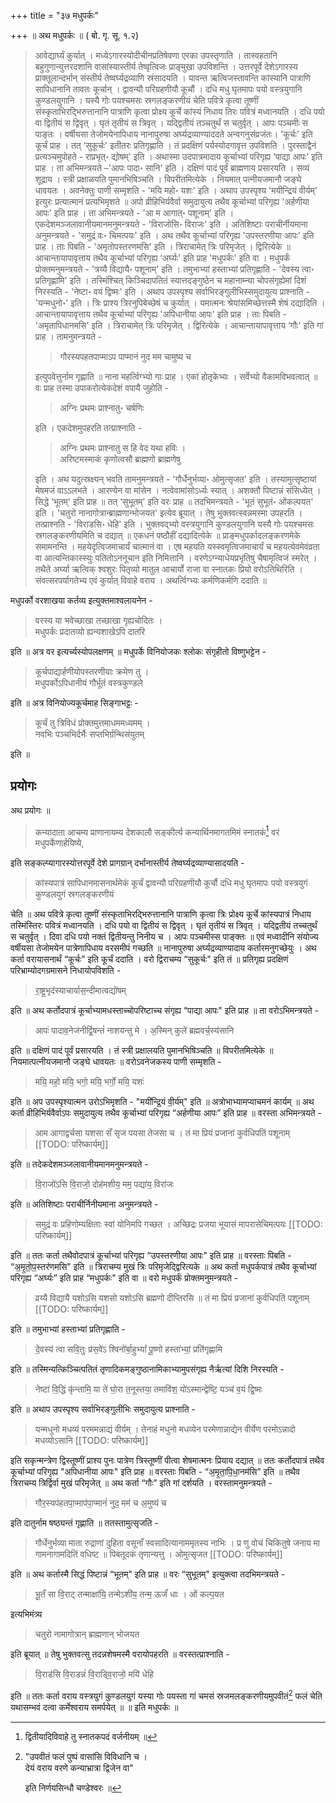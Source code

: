 +++
title = "३७ मधुपर्कः"

+++
॥ अथ मधुपर्कः ॥ ( बो. गृ. सू. १.२) 

> आवेद्यार्घ्यं कुर्यात् । मध्येऽगारस्योदीचीनप्रतिषेवणा एरका उपस्तृणाति । तास्वहतानि बहुगुणान्युत्तरदशानि वासांस्यास्तीर्य तेष्वृत्विजः प्राङ्मुखा उपविशन्ति । उत्तरपूर्वे देशेऽगारस्य प्राक्तूलान्दर्भान् संस्तीर्य तेष्वर्घ्यद्रव्याणि स्रंसादयति । यावन्त ऋत्विजस्तावन्ति कांस्यानि पात्राणि सापिधानानि तावतः कूर्चान् । द्वावन्यौ परिग्रहणीयौ कूचौं । दधि मधु घृतमापः पयो वस्त्रयुगानि कुण्डलयुगानि । यस्यै गोः पयश्चमसः स्रगलङ्करणीयं चेति पवित्रे कृत्वा तूष्णीं संस्कृताभिरद्भिरुत्तानानि पात्राणि कृत्वा प्रोक्ष्य कूर्चे कांस्यं निधाय तिरः पवित्रं मध्वानयति । दधि पयो वा द्वितीयं स द्विवृत् । घृतं तृतीयं स त्रिवृत् । यद्द्वितीयं तञ्चतुर्थं स चतुर्वृत् । आपः पञ्चमीः स पाङ्तः । वर्षीयसा तेजोमयेनापिधाय नानापुरुषा अर्घ्यद्रव्याण्याददते अन्वगनुसंव्रजंतः। 'कूर्चः' इति कूर्चं प्राह । तत् ‘सुकूर्चः' इतीतरः प्रतिगृह्णाति । तं प्रदक्षिणं पर्यस्योदगावृत्त उपविशति । पुरस्ताद्वैनं प्रत्यञ्चमुपोहते - राप्रभृत्॰ द्योषम्' इति । अथास्मा उदपात्रमादाय कूर्चाभ्यां परिगृह्य ‘पाद्या आपः' इति प्राह । ता अभिमन्त्रयते –'आपः पादा॰ सानि' इति । दक्षिणं पादं पूर्वं ब्राह्मणाय प्रसारयति । सव्यं शूद्राय । स्त्री प्रक्षाळयति पुमानभिषिञ्चति । विपरीतमित्येके । नियमात् पत्नीयजमानौ जङ्घे धावयतः । अवनेक्तुः पाणी सम्मृशति - 'मयि महो॰ यशः' इति । अथाप उपस्पृश्य 'मयीन्द्रियं वीर्यम्' इत्युरः प्रत्यात्मानं प्रत्यभिमृशते ॥ अपो व्रीहिभिर्यवैर्वा समुदायुत्य तथैव कूर्चाभ्यां परिगृह्य 'अर्हणीया आपः' इति प्राह । ता अभिमन्त्रयते - 'आ म आगात्॰ पशूनाम्' इति । एकदेशमञ्जलावानीयमानमनुमन्त्रयते - 'विराजोसि॰ विराजः' इति । अतिशिष्टाः पराचीर्नीयमाना अनुमन्त्रयते - 'समुद्रं वः॰ चिमत्पयः' इति । अथ तथैव कूर्चाभ्यां 
परिगृह्य 'उपस्तरणीया आपः' इति प्राह । ताः पिबति - 'अमृतोपस्तरणमसि' इति । त्रिराचामेत् त्रिः परिमृजेत् । द्विरित्येके ॥ आचान्तायापावृत्ताय तथैव कूर्चाभ्यां परिगृह्य ‘अर्घ्यः' इति प्राह 'मधुपर्कः' इति वा । मधुपर्कं प्रोक्तमनुमन्त्रयते - 'त्रय्यै विद्यायै॰ पशूनाम्' इति । तमुभाभ्यां हस्ताभ्यां प्रतिगृह्णाति - 'देवस्य त्वा॰ प्रतिगृह्णामि' इति । तस्मिंश्चित् किञ्चिदापतितं स्यात्तदङ्गुष्ठेन च महानाम्न्या चोपसंगृह्येमां दिशं निरस्यति - 'नेष्टा॰ वयं द्विष्मः' इति । अथाप उपस्पृश्य सर्वाभिरङ्गुलीभिस्समुदायुत्य प्राश्नाति - 
'यन्मधुनो॰' इति । त्रिः प्राश्य त्रिरनुपिबेच्छेषं च कुर्यात् । यमात्मनः श्रेयांसमिच्छेत्तस्मै शेषं दद्यादिति । आचान्तायापावृत्ताय तथैव कूर्चाभ्यां परिगृह्य 'अपिधानीया आपः' इति प्राह । ताः पिबति - 'अमृतापिधानमसि' इति । त्रिराचामेत् त्रिः परिमृजेत् । द्विरित्येके । आचान्तायापावृत्ताय ‘गौः' इति गां प्राह । तामनुमन्त्रयते - 
>
>> गौरस्यपहतपाप्माऽप पाप्मानं नुद मम चामुष्य च
>
> इत्युपवेत्तुर्नाम गृह्णाति ॥ नाना महर्त्विग्भ्यो गाः प्राह । एकां होतृकेभ्यः । सर्वेभ्यो वैकामविभवत्वात् ॥ वः प्राह तस्मा उपाकरोत्येकदेशं वपायै जुहोति - 
>
>> अग्निः प्रथमः प्राश्नातु॰ चर्षणिः
>
> इति । एकदेशमुपहरति तत्प्राश्नाति - 
>
>> अग्निः प्रथमः प्राश्नातु स हि वेद यथा हविः ।  
अरिष्टमस्माकं कृणोत्वसौ ब्राह्मणो ब्राह्मणेषु
>
> इति । अथ यदुत्स्रक्ष्यन् भवति तामनुमन्त्रयते - 'गौर्धेनुर्भव्या॰ ओमुत्सृजत' इति । तस्यामुत्सृष्टायां मेषमजं वाऽऽलभते । आरण्येन वा मांसेन । नत्वेवामांसोऽर्ध्यः स्यात् । अशक्तौ पिष्टान्नं संसिध्येत् । सिद्धे ‘भूतम्' इति प्राह ॥ तत् ‘सुभूतम्' इति वरः प्राह ॥ तदभिमन्त्रयते - 'भूतं सुभूतं॰ ओंकल्पयत' इति । 'चतुरो नानागोत्रान्ब्राह्मणान्भोजयत' इत्येव ब्रूयात् । तेषु भुक्तवत्स्वन्नमस्मा उपहरति । तत्प्राश्नति - 'विराडसि॰ धेहि' इति । भुक्तवद्भ्यो वस्त्रयुगानि कुण्डलयुगानि यस्यै गोः पयश्चमसः स्रगलङ्करणीयमिति च दद्यात् ॥ एकधनं पष्ठौहीं दद्यादित्येके ॥ प्राङ्मधुपर्कादलङ्करणमेके समामनन्ति । महयेदृत्विजमाचार्यं चात्मानं वा । एष महयति यस्स्वमृत्विजमाचार्यं च महयत्येवमेवंव्रता वा आत्यन्तिकास्स्युः पतितोऽननूचान इति निमित्तानि । वरणेऽग्न्याधेयप्रभृतिषु चैषामृत्विजं स्मरेत् । तथैते अर्घ्या ऋत्विक् श्वशुरः पितृव्यो मातुल आचार्यो राजा वा स्नातकः प्रियो वरोऽतिथिरिति । संवत्सरपर्यागतेभ्य एवं कुर्यात् विवाहे वराय । अथर्त्विग्भ्यः कर्मणिकर्मणि ददाति ॥ 

मधुपर्को वरशाखया कर्तव्य इत्युक्तमाश्वलायनेन - 

> वरस्य या भवेच्छाखा तच्छाखा गृह्यचोदितः ।  
मधुपर्कः प्रदातव्यो ह्यन्यशाखेऽपि दातरि 

इति ॥ अत्र वर इत्यर्च्यस्योपलक्षणम् ॥ मधुपर्के विनियोजकः श्लोकः संगृहीतो विष्णुभट्टेन - 

> कूर्चपाद्यार्हणीयोपस्तरणीयाः क्रमेण तु ।  
मधुपर्कोऽपिधानीयं गौर्भूतं वस्त्रकुण्डले

इति ॥ अत्र विनियोज्यकूर्चमाह सिङ्गाभट्टः - 

> कूर्चं तु त्रिविधं प्रोक्तमुत्तमाधममध्यमम् ।  
नवभिः पञ्चभिर्दर्भैः सप्तभिर्ग्रन्थिसंयुतम्

इति ॥ 

## प्रयोगः

अथ प्रयोगः ॥ 

> कन्यादाता आचम्य प्राणानायम्य देशकालौ सङ्कीर्त्य कन्यार्थिनमागतमिमं स्नातकं[^१] वरं मधुपर्केणार्हयिष्ये, 

[^१]: द्वितीयादिविवाहे तु स्नातकपदं वर्जनीयम् ॥

इति सङ्कल्प्यागारस्योत्तरपूर्वे देशे प्रागग्रान् दर्भानास्तीर्य तेष्वर्घ्यद्रव्याण्यासादयति - 

> कांस्यपात्रं सापिधानमासनार्थमेकं कूर्चं द्वावन्यौ परिग्रहणीयौ कूर्चौ दधि मधु घृतमापः पयो वस्त्रयुगं कुण्डलयुगं स्रगलङ्करणीयं 

चेति ॥ अथ पवित्रे कृत्वा तूष्णीं संस्कृताभिरद्भिरुत्तानानि पात्राणि कृत्वा त्रिः प्रोक्ष्य कूर्चे कांस्यपात्रं निधाय तस्मिंस्तिरः पवित्रं मध्वानयति । दधि पयो वा द्वितीयं स द्विवृत् । घृतं तृतीयं स त्रिवृत् । यद्द्वितीयं तच्चतुर्थं स चतुर्वृत् । दिवा दधि पयो नक्तं द्वितीयन्तु निनीय च । आपः पञ्चमीस्स पाङ्क्तः ॥ एवं मध्वादीनि संयोज्य वर्षीयसा तेजोमयेन पात्रेणापिधाय वरसमीपं गच्छति ॥ नानापुरुषा अर्घ्यद्रव्याण्यादाय कर्तारमनुगच्छेयुः । अथ कर्ता वरायासनार्थं “कूर्चः” इति कूर्चं ददाति । वरो द्विराचम्य “सुकूर्चः" इति तं ॥ प्रतिगृह्य प्रदक्षिणं परिभ्राम्योदगग्रमासने निधायोपविशति - 

> रा॒ष्ट्र॒भृद॑स्याचार्यास॒न्दीमात्वद्यो॑षम्

इति ॥ अथ कर्तोदपात्रं कूर्चाभ्यामधस्ताच्चोपरिष्टाच्च संगृह्य “पाद्या आपः" इति प्राह ॥ ता वरोऽभिमन्त्रयते - 

> आपः॑ पादाव॒नेज॑नीर्द्वि॒षन्तं॑ नाशयन्तु मे । अ॒स्मिन् कुले॑ ब्रह्मवर्च॒स्य॑सानि

इति ॥ दक्षिणं पादं पूर्वं प्रसारयति । तं स्त्री प्रक्षालयति पुमानभिषिञ्चति ॥ विपरीतमित्येके ॥ नियमात्पत्नीयजमानौ जङ्घे धावयतः ॥ वरोऽवनेजकस्य पाणी सम्मृशति - 

> मयि॒ महो॒ मयि॒ भगो॒ मयि॒ भर्गो॒ मयि॒ यशः॑ 

इति ॥ अप उपस्पृश्यात्मन उरोऽभिमृशति - "मयी॑न्द्रि॒यं वी॒र्य॑म्" इति ॥ अत्रोभाभ्यामप्याचमनं कार्यम् ॥ अथ कर्ता व्रीहिभिर्यवैर्वाऽपः समुदायुत्य तथैव कूर्चाभ्यां परिगृह्य “अर्हणीया आपः” इति प्राह ॥ वरस्ता अभिमन्त्रयते - 

> आम आगाद्वर्चसा यशसा सँ सृज पयसा तेजसा च । तं मा प्रियं प्रजानां कुर्वधिपतिं पशूनाम्
[[TODO: परिष्कार्यम्]]

इति ॥ तदेकदेशमञ्जलावानीयमानमनुमन्त्रयते - 

> वि॒राजो॑ऽसि वि॒राजो॒ दोह॑मशीय॒ मम॒ पद्या॑य॒ विरा॑जः

इति ॥ अतिशिष्टाः पराचीर्निनीयमाना अनुमन्त्रयते - 

> समुद्रं वः प्रहिणोम्यक्षिताः स्वां योनिमपि गच्छत । अच्छिद्रः प्रजया भूयासं मापरासेचिमत्पयः
[[TODO: परिष्कार्यम्]]

इति ॥ ततः कर्ता तथैवोदपात्रं कूर्चाभ्यां परिगृह्य “उपस्तरणीया आपः" इति प्राह ॥ वरस्ताः पिबति - “अ॒मृ॒तो॒प॒स्तर॑णमसि" इति ॥ त्रिराचम्य मुखं त्रिः परिमृजेद्द्विरित्यके ॥ अथ कर्ता मधुपर्कपात्रं तथैव कूर्चाभ्यां परिगृह्य “अर्घ्यः” इति प्राह “मधुपर्कः" इति वा ॥ वरो मधुपर्कं प्रोक्तमनुमन्त्रयते - 

> व्रय्यै विद्यायै यशोऽसि यशसो यशोऽसि ब्रह्मणो दीप्तिरसि ॥ तं मा प्रियं प्रजानां कुर्वधिपतिं पशूनाम्
[[TODO: परिष्कार्यम्]]

इति ॥ तमुभाभ्यां हस्ताभ्यां प्रतिगृह्णाति - 

> दे॒वस्य॑ त्वा सवि॒तुः प्र॑स॒वे॑ऽ श्विनो॑र्बा॒हुभ्यां॑ पू॒ष्णो हस्ता॑भ्यां॒ प्रति॑गृह्णामि

इति ॥ तस्मिन्यत्किञ्चित्पतितं तृणादिकमङ्गुष्ठानामिकाभ्यामुपसंगृह्य नैर्ऋत्यां दिशि निरस्यति - 

> नेष्टा॑ वि॒द्धिं कृ॑न्तामि॒ या ते॑ घो॒रा त॒नूस्तया॒ तमावि॑श॒ यो॑ऽस्मान्द्वेष्टि॒ यञ्च॑ व॒यं द्वि॒ष्मः

इति ॥ अथाप उपस्पृश्य सर्वाभिरङ्गुलीभिः समुदायुत्य प्राश्नाति - 

> यन्मधुनो मधव्यं परममन्नाद्यं वीर्यम् । तेनाहं मधुनो मधव्येन परमेणान्नाद्येन वीर्येण परमोऽन्नादो मधव्योऽसानि
[[TODO: परिष्कार्यम्]]

इति सकृन्मन्त्रेण द्विस्तूष्णीं प्राश्य पुनः पात्रेण त्रिस्तूष्णीं पीत्वा शेषमात्मनः प्रियाय दद्यात् ॥ ततः कर्तोदपात्रं तथैव कूर्चाभ्यां परिगृह्य "अपिधानीया आपः" इति प्राह ॥ वरस्ताः पिबति - “अ॒मृ॒ता॒पि॒धा॒नम॑सि” इति ॥ तथैव त्रिराचम्य त्रिर्द्विर्वा मुखं परिमृजेत् ॥ अथ कर्ता “गौः” इति गां दर्शयति । वरस्तामनुमन्त्रयते - 

> गौर॒स्यप॑हतपा॒प्माप॑पा॒प्मानं॑ नुद॒ मम॑ च अ॒मुष्य॑ च

इति दातुर्नाम षष्ठ्यन्तं गृह्णाति ॥ ततस्तामुत्सृजति - 

> गौर्धेनुर्भव्या माता रुद्राणां दुहिता वसूनाँ स्वसादित्यानाममृतस्य नाभिः । प्र णु वोचं चिकितुषे जनाय मा गामनागामदितिं वधिष्ट ॥ पिबतूदकं तृणान्यत्तु । ओमुत्सृजत
[[TODO: परिष्कार्यम्]]

इति ॥ अथ कर्तास्मै सिद्धं पिष्टान्नं “भूतम्" इति प्राह ॥ वरः “सुभूतम्" इत्युक्त्वा तदभिमन्त्रयते - 

> भू॒तँ सा वि॒राट् तन्माक्षा॑यि॒ तन्मेऽशी॑य॒ तन्म॒ ऊर्जं॑ धाः । ओं कल्प॒यत

इत्यभिमंत्र्य 

> चतुरो नामागोत्रान् ब्राह्मणान् भोजयत

इति ब्रूयात् ॥ तेषु भुक्तवत्सु तदन्नशेषमस्मै वरायोपहरति ॥ वरस्तत्प्राश्नाति - 

> वि॒राड॑सि वि॒राडन्नं॑ वि॒राड्वि॒राजो॒ मयि॑ धेहि

इति ॥ ततः कर्ता वराय वस्त्रयुगं कुण्डलयुगं यस्या गोः पयस्ता गां चमसं स्रजमलङ्करणीयमुपवीतं[^१_१] फलं चेति यथासम्भवं दत्वा कर्मेश्वराय समर्पयेत् ॥ ॥ इति मधुपर्कः ॥

[^१_१]:

    "उपवीतं फलं पुष्पं वासांसि विविधानि च ।  
    देयं वराय वरणे कन्याभ्रात्रा द्विजेन वा" 
    
    इति निर्णयसिन्धौ चण्डेश्वरः ॥
